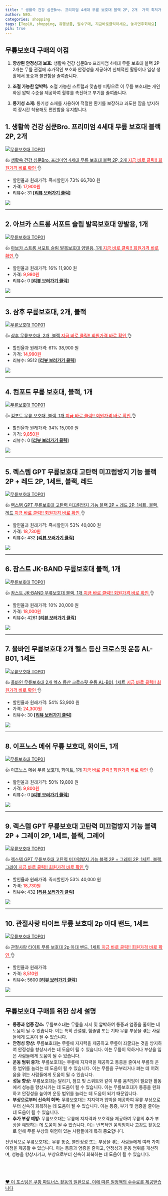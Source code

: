 ```yaml
---
title: " 생활쏙 건강 심쿤Bro. 프리미엄 4세대 무릎 보호대 블랙 2P, 2개  가격 최저가 할인가 무릎보호대 최저가 추천 제품 비교"
author: NEO.
categories: shopping
tags: [Top10, shopping, 유행상품, 필수구매, 지금바로클릭하세요, 놓치면후회해요]
pin: true
---
```

## 무릎보호대 구매의 이점
1. **향상된 안정성과 보호:** 생활쏙 건강 심쿤Bro 프리미엄 4세대 무릎 보호대 블랙 2P 2개는 무릎 관절에 추가적인 보호와 안정성을 제공하여 신체적인 활동이나 일상 생활에서 통증과 불편함을 줄여줍니다.


2. **조절 가능한 압박력:** 조절 가능한 스트랩과 맞춤형 피팅으로 이 무릎 보호대는 개인화된 압박 수준을 제공하여 혈류를 촉진하고 부기를 줄여줍니다.


3. **통기성 소재:** 통기성 소재를 사용하여 적절한 환기를 보장하고 과도한 땀을 방지하여 장시간 착용해도 편안함을 유지합니다.

   

## 1.  생활쏙 건강 심쿤Bro. 프리미엄 4세대 무릎 보호대 블랙 2P, 2개 

[![무릎보호대 TOP01](https://thumbnail6.coupangcdn.com/thumbnails/remote/490x490ex/image/vendor_inventory/341e/45b1c2fd8b04626105f6a543091f0022ad9ebc6d897f1971ff2a7455e58f.jpg)](https://link.coupang.com/re/AFFSDP?lptag=AF3617701&subid=GithubCoopas&pageKey=7782220061&traceid=V0-153&itemId=21035509912&vendorItemId=88098358243)


👍 [ 생활쏙 건강 심쿤Bro. 프리미엄 4세대 무릎 보호대 블랙 2P, 2개  <font color=red> 지금 바로 클릭!! 회원가격 바로 확인 </font> ](https://link.coupang.com/re/AFFSDP?lptag=AF3617701&subid=GithubCoopas&pageKey=7782220061&traceid=V0-153&itemId=21035509912&vendorItemId=88098358243) 👌 


- 할인율과 원래가격: 즉시할인가 73%  66,700   원
- 가격: <span style='color:red'>17,900원</span>
- 리뷰수: 31  [**[리뷰 보러가기 클릭]**](https://link.coupang.com/re/AFFSDP?lptag=AF3617701&subid=GithubCoopas&pageKey=7782220061&traceid=V0-153&itemId=21035509912&vendorItemId=88098358243)

[![](/discount_price.png)](https://link.coupang.com/re/AFFSDP?lptag=AF3617701&subid=GithubCoopas&pageKey=7782220061&traceid=V0-153&itemId=21035509912&vendorItemId=88098358243)

---


   

## 2.  아브카 스트롱 서포트 슬림 발목보호대 양발용, 1개 

[![무릎보호대 TOP01](https://thumbnail8.coupangcdn.com/thumbnails/remote/490x490ex/image/vendor_inventory/a645/b0c566ee6321e9a468d5ab5e78cb946b489806adf2f2d890eb85542a905e.png)](https://link.coupang.com/re/AFFSDP?lptag=AF3617701&subid=GithubCoopas&pageKey=7872133686&traceid=V0-153&itemId=21507771963&vendorItemId=88561301528)


👍 [ 아브카 스트롱 서포트 슬림 발목보호대 양발용, 1개  <font color=red> 지금 바로 클릭!! 회원가격 바로 확인 </font> ](https://link.coupang.com/re/AFFSDP?lptag=AF3617701&subid=GithubCoopas&pageKey=7872133686&traceid=V0-153&itemId=21507771963&vendorItemId=88561301528) 👌 


- 할인율과 원래가격: 16%  11,900   원
- 가격: <span style='color:red'>9,980원</span>
- 리뷰수: 0  [**[리뷰 보러가기 클릭]**](https://link.coupang.com/re/AFFSDP?lptag=AF3617701&subid=GithubCoopas&pageKey=7872133686&traceid=V0-153&itemId=21507771963&vendorItemId=88561301528)

[![](/discount_price.png)](https://link.coupang.com/re/AFFSDP?lptag=AF3617701&subid=GithubCoopas&pageKey=7872133686&traceid=V0-153&itemId=21507771963&vendorItemId=88561301528)

---


   

## 3.  삼후 무릎보호대, 2개, 블랙 

[![무릎보호대 TOP01](https://thumbnail10.coupangcdn.com/thumbnails/remote/490x490ex/image/vendor_inventory/eeba/b58ce0e4fff4a0d1caf8cb3ca49020fa8852856b98895b7b426fd97acbab.jpg)](https://link.coupang.com/re/AFFSDP?lptag=AF3617701&subid=GithubCoopas&pageKey=6575827990&traceid=V0-153&itemId=14778775312&vendorItemId=82040985343)


👍 [ 삼후 무릎보호대, 2개, 블랙  <font color=red> 지금 바로 클릭!! 회원가격 바로 확인 </font> ](https://link.coupang.com/re/AFFSDP?lptag=AF3617701&subid=GithubCoopas&pageKey=6575827990&traceid=V0-153&itemId=14778775312&vendorItemId=82040985343) 👌 


- 할인율과 원래가격: 61%  38,900   원
- 가격: <span style='color:red'>14,990원</span>
- 리뷰수: 9512  [**[리뷰 보러가기 클릭]**](https://link.coupang.com/re/AFFSDP?lptag=AF3617701&subid=GithubCoopas&pageKey=6575827990&traceid=V0-153&itemId=14778775312&vendorItemId=82040985343)

[![](/discount_price.png)](https://link.coupang.com/re/AFFSDP?lptag=AF3617701&subid=GithubCoopas&pageKey=6575827990&traceid=V0-153&itemId=14778775312&vendorItemId=82040985343)

---


   

## 4.  컴포트 무릎 보호대, 블랙, 1개 

[![무릎보호대 TOP01](https://thumbnail8.coupangcdn.com/thumbnails/remote/490x490ex/image/vendor_inventory/ac30/3f8aef6f3a85ea8e9db25daca804e6987c53b883db2dc19898beaf182101.jpg)](https://link.coupang.com/re/AFFSDP?lptag=AF3617701&subid=GithubCoopas&pageKey=7872061276&traceid=V0-153&itemId=21507453387&vendorItemId=88560985778)


👍 [ 컴포트 무릎 보호대, 블랙, 1개  <font color=red> 지금 바로 클릭!! 회원가격 바로 확인 </font> ](https://link.coupang.com/re/AFFSDP?lptag=AF3617701&subid=GithubCoopas&pageKey=7872061276&traceid=V0-153&itemId=21507453387&vendorItemId=88560985778) 👌 


- 할인율과 원래가격: 34%  15,000   원
- 가격: <span style='color:red'>9,850원</span>
- 리뷰수: 0  [**[리뷰 보러가기 클릭]**](https://link.coupang.com/re/AFFSDP?lptag=AF3617701&subid=GithubCoopas&pageKey=7872061276&traceid=V0-153&itemId=21507453387&vendorItemId=88560985778)

[![](/discount_price.png)](https://link.coupang.com/re/AFFSDP?lptag=AF3617701&subid=GithubCoopas&pageKey=7872061276&traceid=V0-153&itemId=21507453387&vendorItemId=88560985778)

---


   

## 5.  렉스템 GPT 무릎보호대 고탄력 미끄럼방지 기능 블랙 2P + 레드 2P, 1세트, 블랙, 레드 

[![무릎보호대 TOP01](https://thumbnail7.coupangcdn.com/thumbnails/remote/490x490ex/image/vendor_inventory/7ee1/52c6f8fb90f49335eab1a286d0eee42469c1be0a6905e3b74cf52ec53216.jpg)](https://link.coupang.com/re/AFFSDP?lptag=AF3617701&subid=GithubCoopas&pageKey=7660514087&traceid=V0-153&itemId=20407555003&vendorItemId=86304342548)


👍 [ 렉스템 GPT 무릎보호대 고탄력 미끄럼방지 기능 블랙 2P + 레드 2P, 1세트, 블랙, 레드  <font color=red> 지금 바로 클릭!! 회원가격 바로 확인 </font> ](https://link.coupang.com/re/AFFSDP?lptag=AF3617701&subid=GithubCoopas&pageKey=7660514087&traceid=V0-153&itemId=20407555003&vendorItemId=86304342548) 👌 


- 할인율과 원래가격: 즉시할인가 53%  40,000   원
- 가격: <span style='color:red'>18,730원</span>
- 리뷰수: 432  [**[리뷰 보러가기 클릭]**](https://link.coupang.com/re/AFFSDP?lptag=AF3617701&subid=GithubCoopas&pageKey=7660514087&traceid=V0-153&itemId=20407555003&vendorItemId=86304342548)

[![](/discount_price.png)](https://link.coupang.com/re/AFFSDP?lptag=AF3617701&subid=GithubCoopas&pageKey=7660514087&traceid=V0-153&itemId=20407555003&vendorItemId=86304342548)

---


   

## 6.  잠스트 JK-BAND 무릎보호대 블랙, 1개 

[![무릎보호대 TOP01](https://thumbnail8.coupangcdn.com/thumbnails/remote/490x490ex/image/retail/images/2589135503929379-1f88c6bb-034d-443f-a9d2-f5592e273b07.jpg)](https://link.coupang.com/re/AFFSDP?lptag=AF3617701&subid=GithubCoopas&pageKey=24406364&traceid=V0-153&itemId=11408482&vendorItemId=3017191641)


👍 [ 잠스트 JK-BAND 무릎보호대 블랙, 1개  <font color=red> 지금 바로 클릭!! 회원가격 바로 확인 </font> ](https://link.coupang.com/re/AFFSDP?lptag=AF3617701&subid=GithubCoopas&pageKey=24406364&traceid=V0-153&itemId=11408482&vendorItemId=3017191641) 👌 


- 할인율과 원래가격: 10%  20,000   원
- 가격: <span style='color:red'>18,000원</span>
- 리뷰수: 4261  [**[리뷰 보러가기 클릭]**](https://link.coupang.com/re/AFFSDP?lptag=AF3617701&subid=GithubCoopas&pageKey=24406364&traceid=V0-153&itemId=11408482&vendorItemId=3017191641)

[![](/discount_price.png)](https://link.coupang.com/re/AFFSDP?lptag=AF3617701&subid=GithubCoopas&pageKey=24406364&traceid=V0-153&itemId=11408482&vendorItemId=3017191641)

---


   

## 7.  올바인 무릎보호대 2개 헬스 등산 크로스핏 운동 AL-B01, 1세트 

[![무릎보호대 TOP01](https://thumbnail10.coupangcdn.com/thumbnails/remote/490x490ex/image/vendor_inventory/f163/0d4bc6d62998debbdcfff526edb72f22a8ce5488e5d86a3c96ed4fa42d6a.jpg)](https://link.coupang.com/re/AFFSDP?lptag=AF3617701&subid=GithubCoopas&pageKey=7864215140&traceid=V0-153&itemId=21467490988&vendorItemId=88521862433)


👍 [ 올바인 무릎보호대 2개 헬스 등산 크로스핏 운동 AL-B01, 1세트  <font color=red> 지금 바로 클릭!! 회원가격 바로 확인 </font> ](https://link.coupang.com/re/AFFSDP?lptag=AF3617701&subid=GithubCoopas&pageKey=7864215140&traceid=V0-153&itemId=21467490988&vendorItemId=88521862433) 👌 


- 할인율과 원래가격: 54%  53,900   원
- 가격: <span style='color:red'>24,300원</span>
- 리뷰수: 30  [**[리뷰 보러가기 클릭]**](https://link.coupang.com/re/AFFSDP?lptag=AF3617701&subid=GithubCoopas&pageKey=7864215140&traceid=V0-153&itemId=21467490988&vendorItemId=88521862433)

[![](/discount_price.png)](https://link.coupang.com/re/AFFSDP?lptag=AF3617701&subid=GithubCoopas&pageKey=7864215140&traceid=V0-153&itemId=21467490988&vendorItemId=88521862433)

---


   

## 8.  이프노스 메쉬 무릎 보호대, 화이트, 1개 

[![무릎보호대 TOP01](https://thumbnail6.coupangcdn.com/thumbnails/remote/490x490ex/image/vendor_inventory/b259/74a717d543ebfc8925a5c9ea3be4188efde2421e14a183ed88066fcfcf73.jpg)](https://link.coupang.com/re/AFFSDP?lptag=AF3617701&subid=GithubCoopas&pageKey=7867910538&traceid=V0-153&itemId=21485724586&vendorItemId=88539826150)


👍 [ 이프노스 메쉬 무릎 보호대, 화이트, 1개  <font color=red> 지금 바로 클릭!! 회원가격 바로 확인 </font> ](https://link.coupang.com/re/AFFSDP?lptag=AF3617701&subid=GithubCoopas&pageKey=7867910538&traceid=V0-153&itemId=21485724586&vendorItemId=88539826150) 👌 


- 할인율과 원래가격: 50%  19,800   원
- 가격: <span style='color:red'>9,800원</span>
- 리뷰수: 0  [**[리뷰 보러가기 클릭]**](https://link.coupang.com/re/AFFSDP?lptag=AF3617701&subid=GithubCoopas&pageKey=7867910538&traceid=V0-153&itemId=21485724586&vendorItemId=88539826150)

[![](/discount_price.png)](https://link.coupang.com/re/AFFSDP?lptag=AF3617701&subid=GithubCoopas&pageKey=7867910538&traceid=V0-153&itemId=21485724586&vendorItemId=88539826150)

---


   

## 9.  렉스템 GPT 무릎보호대 고탄력 미끄럼방지 기능 블랙 2P + 그레이 2P, 1세트, 블랙, 그레이 

[![무릎보호대 TOP01](https://thumbnail7.coupangcdn.com/thumbnails/remote/490x490ex/image/vendor_inventory/966e/a71ac4186b453a01db8d125841f51dce319aaa174de54f682ad8dbcf06d3.jpg)](https://link.coupang.com/re/AFFSDP?lptag=AF3617701&subid=GithubCoopas&pageKey=7660514087&traceid=V0-153&itemId=20407555001&vendorItemId=86304342533)


👍 [ 렉스템 GPT 무릎보호대 고탄력 미끄럼방지 기능 블랙 2P + 그레이 2P, 1세트, 블랙, 그레이  <font color=red> 지금 바로 클릭!! 회원가격 바로 확인 </font> ](https://link.coupang.com/re/AFFSDP?lptag=AF3617701&subid=GithubCoopas&pageKey=7660514087&traceid=V0-153&itemId=20407555001&vendorItemId=86304342533) 👌 


- 할인율과 원래가격: 즉시할인가 53%  40,000   원
- 가격: <span style='color:red'>18,730원</span>
- 리뷰수: 432  [**[리뷰 보러가기 클릭]**](https://link.coupang.com/re/AFFSDP?lptag=AF3617701&subid=GithubCoopas&pageKey=7660514087&traceid=V0-153&itemId=20407555001&vendorItemId=86304342533)

[![](/discount_price.png)](https://link.coupang.com/re/AFFSDP?lptag=AF3617701&subid=GithubCoopas&pageKey=7660514087&traceid=V0-153&itemId=20407555001&vendorItemId=86304342533)

---


   

## 10.  관절사랑 타이트 무릎 보호대 2p 아대 밴드, 1세트 

[![무릎보호대 TOP01](https://thumbnail10.coupangcdn.com/thumbnails/remote/490x490ex/image/retail/images/8413810612154959-fb5ee888-6471-4ea5-a327-de970855fa16.jpg)](https://link.coupang.com/re/AFFSDP?lptag=AF3617701&subid=GithubCoopas&pageKey=7417742876&traceid=V0-153&itemId=19235027025&vendorItemId=79997754048)


👍 [ 관절사랑 타이트 무릎 보호대 2p 아대 밴드, 1세트  <font color=red> 지금 바로 클릭!! 회원가격 바로 확인 </font> ](https://link.coupang.com/re/AFFSDP?lptag=AF3617701&subid=GithubCoopas&pageKey=7417742876&traceid=V0-153&itemId=19235027025&vendorItemId=79997754048) 👌 


- 할인율과 원래가격: 
- 가격: <span style='color:red'>8,510원</span>
- 리뷰수: 5600  [**[리뷰 보러가기 클릭]**](https://link.coupang.com/re/AFFSDP?lptag=AF3617701&subid=GithubCoopas&pageKey=7417742876&traceid=V0-153&itemId=19235027025&vendorItemId=79997754048)

[![](/discount_price.png)](https://link.coupang.com/re/AFFSDP?lptag=AF3617701&subid=GithubCoopas&pageKey=7417742876&traceid=V0-153&itemId=19235027025&vendorItemId=79997754048)

---
## 무릎보호대 구매를 위한 상세 설명
* **통증과 염증 감소:** 무릎보호대는 무릎을 지지 및 압박하여 통증과 염증을 줄이는 데 도움이 될 수 있습니다. 이는 특히 관절염, 힘줄염 또는 기타 무릎 부상을 겪는 사람들에게 도움이 될 수 있습니다.
* **안정성 향상:** 무릎보호대는 무릎에 지지력을 제공하고 무릎이 좌굴되는 것을 방지하여 안정성을 향상시키는 데 도움이 될 수 있습니다. 이는 무릎이 약하거나 부상을 입은 사람들에게 도움이 될 수 있습니다.
* **운동 범위 증가:** 무릎보호대는 무릎에 지지력을 제공하고 통증을 줄여서 무릎의 운동 범위를 늘리는 데 도움이 될 수 있습니다. 이는 무릎을 구부리거나 펴는 데 어려움을 겪는 사람들에게 도움이 될 수 있습니다.
* **성능 향상:** 무릎보호대는 달리기, 점프 및 스쿼트와 같이 무릎 움직임이 필요한 활동에서 성능을 향상시키는 데 도움이 될 수 있습니다. 이는 무릎보호대가 통증을 완화하고 안정성을 높이며 운동 범위를 늘리는 데 도움이 되기 때문입니다.
* **부상으로부터 신속히 회복:** 무릎보호대는 지지력과 압박을 제공하여 무릎 부상으로부터 신속히 회복하는 데 도움이 될 수 있습니다. 이는 통증, 부기 및 염증을 줄이는 데 도움이 될 수 있습니다.
* **추가 부상 예방:** 무릎보호대는 무릎에 지지력과 보호력을 제공하여 무릎의 추가 부상을 예방하는 데 도움이 될 수 있습니다. 이는 반복적인 움직임이나 고강도 활동으로 인해 무릎 부상의 위험이 있는 사람들에게 특히 중요합니다.

전반적으로 무릎보호대는 무릎 통증, 불안정성 또는 부상을 겪는 사람들에게 여러 가지 이점을 제공할 수 있습니다. 이는 통증과 염증을 줄이고, 안정성과 운동 범위를 개선하며, 성능을 향상시키고, 부상으로부터 신속히 회복하는 데 도움이 될 수 있습니다.<br><br><br><br><br> [ ❤  이 포스팅은 쿠팡 파트너스 활동의 일환으로, 이에 따른 일정액의 수수료를 제공받습니다](https://link.coupang.com/a/bcEFyh)